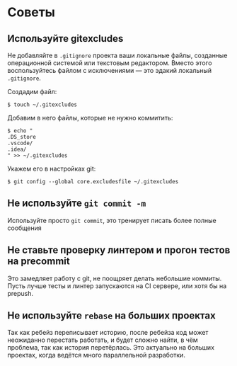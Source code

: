 # Советы

## Используйте gitexcludes
Не добавляйте в `.gitignore` проекта ваши локальные файлы, созданные операционной системой или текстовым редактором.
Вместо этого воспользуйтесь файлом с исключениями — это эдакий локальный `.gitignore`.

Создадим файл:

```
$ touch ~/.gitexcludes
```

Добавим в него файлы, которые не нужно коммитить:
```
$ echo "
.DS_store
.vscode/
.idea/
" >> ~/.gitexcludes
```

Укажем его в настройках git:
```
$ git config --global core.excludesfile ~/.gitexcludes
```

## Не используйте `git commit -m`
Используйте просто `git commit`, это тренирует писать более полные сообщения

## Не ставьте проверку линтером и прогон тестов на precommit
Это замедляет работу с git, не поощряет делать небольшие коммиты.
Пусть лучше тесты и линтер запускаются на CI сервере, или хотя бы на prepush.

## Не используйте `rebase` на больших проектах
Так как ребейз переписывает историю, после ребейза код может неожиданно перестать работать,
и будет сложно найти, в чём проблема, так как история перетёрлась.
Это актуально на больших проектах, когда ведётся много параллельной разработки.
